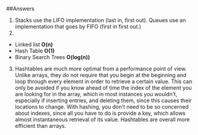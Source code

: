 ##Answers
1. Stacks use the LIFO implementation (last in, first out).  Queues use an implementation that goes by FIFO (first in first out.)
2. 

- Linked list  **O(n)**
- Hash Table   **O(1)**
- Binary Search Trees **O(log(n))**

3. Hashtables are much more optimal from a performance point of view.  Unlike arrays, they do not require that you begin at the beginning and loop through every element in order to retrieve a certain value.  This can only be avoided if you know ahead of time the index of the element you are looking for in the array, which in most instances you wouldn't, especially if inserting entries, and deleting them, since this causes their locations to change.  With hashing, you don't need to be so concerned about indexes, since all you have to do is provide a key, which allows almost instantaneous retrieval of its value.  Hashtables are overall more efficient than arrays. 
